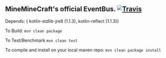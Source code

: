
## MineMineCraft's official EventBus. [![Travis](https://img.shields.io/travis/MiniMineCraft/MiniBus.svg)](https://travis-ci.org/MiniMineCraft/MiniBus)

Depends: { kotlin-stdlib-jre8 (1.1.3), kotlin-reflect (1.1.3)}

To Build: `mvn clean package`

To Test/Benchmark `mvn clean test`

To compile and install on your local maven repo: `mvn clean package install`
